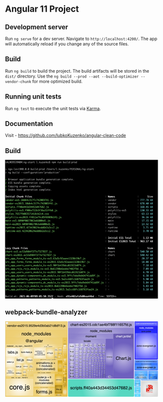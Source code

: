 # Angular 11 Project

## Development server

Run `ng serve` for a dev server. Navigate to `http://localhost:4200/`. The app will automatically reload if you change any of the source files.

## Build

Run `ng build` to build the project. The build artifacts will be stored in the `dist/` directory.
Use the `ng build --prod --aot --build-optimizer --vendor-chunk` for more optimized build.

## Running unit tests

Run `ng test` to execute the unit tests via [Karma](https://karma-runner.github.io).

## Documentation

Visit - https://github.com/lubkoKuzenko/angular-clean-code

## Build

<img src="./src/assets/build-12.png" />

## webpack-bundle-analyzer

<img src="./src/assets/stats.png" />
